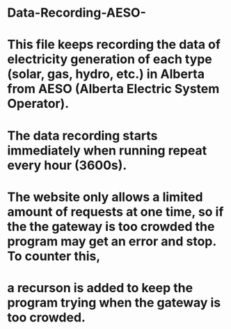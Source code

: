 # Data-Recording-AESO-
# This file keeps recording the data of electricity generation of each type (solar, gas, hydro, etc.) in Alberta from AESO (Alberta Electric System Operator).
# The data recording starts immediately when running repeat every hour (3600s).
# The website only allows a limited amount of requests at one time, so if the the gateway is too crowded the program may get an error and stop. To counter this,
# a recurson is added to keep the program trying when the gateway is too crowded.
